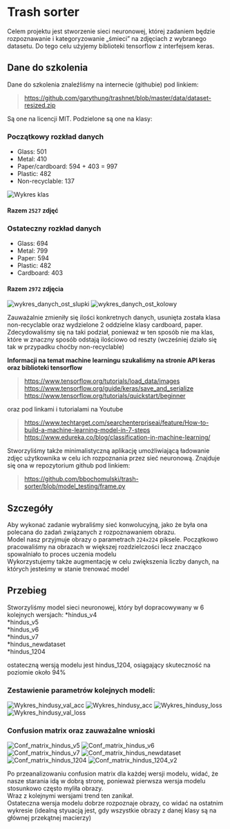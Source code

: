# Trash sorter

Celem projektu jest stworzenie sieci neuronowej, której zadaniem będzie rozpoznawanie i kategoryzowanie „śmieci” na zdjęciach z wybranego datasetu. Do tego celu użyjemy biblioteki tensorflow z interfejsem keras.

## Dane do szkolenia 

Dane do szkolenia znaleźliśmy na internecie (githubie) pod linkiem: 
> https://github.com/garythung/trashnet/blob/master/data/dataset-resized.zip

Są one na licencji MIT.
Podzielone są one na klasy:

### Początkowy rozkład danych

* Glass: 501
* Metal: 410
* Paper/cardboard: 594 + 403 = 997
* Plastic: 482
* Non-recyclable: 137

![Wykres klas](images/classes.jpg)

#### Razem `2527` zdjęć

### Ostateczny rozkład danych

* Glass: 694
* Metal: 799
* Paper: 594
* Plastic: 482
* Cardboard: 403

#### Razem `2972` zdjęcia

![wykres_danych_ost_slupki](images/classes2.jpg)
![wykres_danych_ost_kolowy](images/classes2_circle.jpg)

Zauważalnie zmieniły się ilości konkretnych danych, usunięta została klasa non-recyclable oraz wydzielone 2 oddzielne klasy cardboard, paper. Zdecydowaliśmy się na taki podział, ponieważ w ten sposób nie ma klas, które w znaczny sposób odstają ilościowo od reszty (wcześniej działo się tak w przypadku choćby non-recyclable)

__Informacji na temat machine learningu szukaliśmy na stronie API keras oraz biblioteki tensorflow__
> https://www.tensorflow.org/tutorials/load_data/images
https://www.tensorflow.org/guide/keras/save_and_serialize
https://www.tensorflow.org/tutorials/quickstart/beginner

oraz pod linkami i tutorialami na Youtube
> https://www.techtarget.com/searchenterpriseai/feature/How-to-build-a-machine-learning-model-in-7-steps
https://www.edureka.co/blog/classification-in-machine-learning/

Stworzyliśmy także minimalistyczną aplikację umożliwiającą ładowanie zdjęc użytkownika w celu ich rozpoznania przez sieć neuronową.
Znajduje się ona w repozytorium github pod linkiem:
>https://github.com/bbochomulski/trash-sorter/blob/model_testing/frame.py

## Szczegóły
Aby wykonać zadanie wybraliśmy sieć konwolucyjną, jako że była ona polecana do zadań związanych z rozpoznawaniem obrazu.<br/>
Model nasz przyjmuje obrazy o parametrach `224x224` piksele.
Początkowo pracowaliśmy na obrazach w większej rozdzielczości lecz znacząco spowalniało to proces uczenia modelu<br/>
Wykorzystujemy także augmentację w celu zwiększenia liczby danych, na których jesteśmy w stanie trenować model

## Przebieg

Stworzyliśmy model sieci neuronowej, który był dopracowywany w 6 kolejnych wersjach:
*hindus_v4 <br/>
*hindus_v5 <br/>
*hindus_v6 <br/>
*hindus_v7 <br/>
*hindus_newdataset <br/>
*hindus_1204 <br/>

ostateczną wersją modelu jest hindus_1204, osiągający skuteczność na poziomie około 94%

### Zestawienie parametrów kolejnych modeli:
![Wykres_hindusy_val_acc](images/wykres_accuracy_w_uczeniu.png)
![Wykres_hindusy_acc](images/wykres_acc_w_uczeniu.jpg)
![Wykres_hindusy_loss](images/wykres_straty_w_uczeniu.jpg)
![Wykres_hindusy_val_loss](images/wykres_val_loss_w_uczeniu.png)

### Confusion matrix oraz zauważalne wnioski
![Conf_matrix_hindus_v5](statistics/hindus_v5/confusion_matrix_hindus_v5_pass5.png)
![Conf_matrix_hindus_v6](statistics/hindus_v6/confusion_matrix_hindus_v6_pass4.png)
![Conf_matrix_hindus_v7](statistics/hindus_v7/confusion_matrix_hindus_v7_pass6.png)
![Conf_matrix_hindus_newdataset](statistics/hindus_newdataset/confusion_matrix_hindus_newdataset_pass9.png)
![Conf_matrix_hindus_1204](statistics/hindus_1204/confusion_matrix_hindus_1204_pass3.png)
![Conf_matrix_hindus_1204_v2](statistics/hindus_1204_v2/confusion_matrix_hindus_1204_v2_pass1.png)

Po przeanalizowaniu confusion matrix dla każdej wersji modelu, widać, że nasze starania idą w dobrą stronę, ponieważ pierwsza wersja modelu stosunkowo często myliła obrazy.<br/>
Wraz z kolejnymi wersjami trend ten zanikał.<br/>
Ostateczna wersja modelu dobrze rozpoznaje obrazy, co widać na ostatnim wykresie (idealną styuacją jest, gdy wszystkie obrazy z danej klasy są na głównej przekątnej macierzy)
